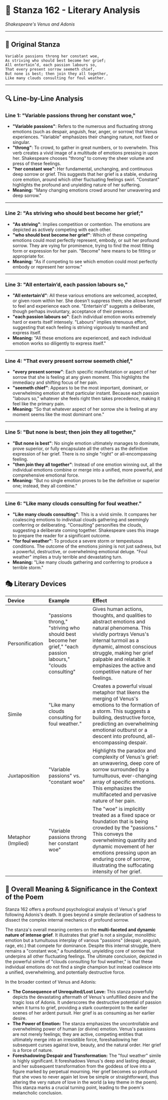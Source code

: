 # 🌹 Stanza 162 - Literary Analysis
*Shakespeare's Venus and Adonis*

---

## 📖 Original Stanza
```
Variable passions throng her constant woe,
As striving who should best become her grief;       
All entertain’d, each passion labours so,
That every present sorrow seemeth chief,
But none is best; then join they all together,
Like many clouds consulting for foul weather.
```

---

## 🔍 Line-by-Line Analysis

### Line 1: "Variable passions throng her constant woe,"
*   **"Variable passions"**: Refers to the numerous and fluctuating strong emotions (such as despair, anguish, fear, anger, or sorrow) that Venus experiences. "Variable" emphasizes their changing nature, not fixed or singular.
*   **"throng"**: To crowd, to gather in great numbers, or to overwhelm. This verb creates a vivid image of a multitude of emotions pressing in upon her. Shakespeare chooses "throng" to convey the sheer volume and press of these feelings.
*   **"her constant woe"**: Her fundamental, unchanging, and continuous deep sorrow or grief. This suggests that her grief is a stable, enduring core emotion, around which other fluctuating feelings swirl. "Constant" highlights the profound and unyielding nature of her suffering.
*   **Meaning:** "Many changing emotions crowd around her unwavering and deep sorrow."

---

### Line 2: "As striving who should best become her grief;"
*   **"As striving"**: Implies competition or contention. The emotions are depicted as actively competing with each other.
*   **"who should best become her grief"**: Which of these competing emotions could most perfectly represent, embody, or suit her profound sorrow. They are vying for prominence, trying to find the most fitting form or expression for her pain. "Become" here means to be fitting or appropriate for.
*   **Meaning:** "As if competing to see which emotion could most perfectly embody or represent her sorrow."

---

### Line 3: "All entertain’d, each passion labours so,"
*   **"All entertain’d"**: All these various emotions are welcomed, accepted, or given room within her. She doesn't suppress them; she allows herself to feel and experience each one. "Entertain'd" suggests a deliberate, though perhaps involuntary, acceptance of their presence.
*   **"each passion labours so"**: Each individual emotion works extremely hard or exerts itself intensely. "Labours" implies strenuous effort, suggesting that each feeling is striving vigorously to manifest and express itself.
*   **Meaning:** "All these emotions are experienced, and each individual emotion works so diligently to express itself."

---

### Line 4: "That every present sorrow seemeth chief,"
*   **"every present sorrow"**: Each specific manifestation or aspect of her sorrow that she is feeling at any given moment. This highlights the immediacy and shifting focus of her pain.
*   **"seemeth chief"**: Appears to be the most important, dominant, or overwhelming emotion at that particular instant. Because each passion "labours so," whatever she feels right then takes precedence, making it feel like the primary pain.
*   **Meaning:** "So that whatever aspect of her sorrow she is feeling at any moment seems like the most dominant one."

---

### Line 5: "But none is best; then join they all together,"
*   **"But none is best"**: No single emotion ultimately manages to dominate, prove superior, or fully encapsulate all the others as the definitive expression of her grief. There is no single "right" or all-encompassing feeling.
*   **"then join they all together"**: Instead of one emotion winning out, all the individual emotions combine or merge into a unified, more powerful, and comprehensive emotional force.
*   **Meaning:** "But no single emotion proves to be the definitive or superior one; instead, they all combine."

---

### Line 6: "Like many clouds consulting for foul weather."
*   **"Like many clouds consulting"**: This is a vivid simile. It compares her coalescing emotions to individual clouds gathering and seemingly conferring or deliberating. "Consulting" personifies the clouds, suggesting a deliberate coming together. Shakespeare uses this image to prepare the reader for a significant outcome.
*   **"for foul weather"**: To produce a severe storm or tempestuous conditions. The outcome of the emotions joining is not just sadness, but a powerful, destructive, or overwhelming emotional deluge. "Foul weather" implies a truly terrible and devastating turn.
*   **Meaning:** "Like many clouds gathering and conferring to produce a terrible storm."

## 🎭 Literary Devices

| Device           | Example                                       | Effect                                                                                                                                                                                                                                                                                              |
| :--------------- | :-------------------------------------------- | :---------------------------------------------------------------------------------------------------------------------------------------------------------------------------------------------------------------------------------------------------------------------------------- |
| Personification  | "passions throng," "striving who should best become her grief," "each passion labours," "clouds consulting" | Gives human actions, thoughts, and qualities to abstract emotions and natural phenomena. This vividly portrays Venus's internal turmoil as a dynamic, almost conscious struggle, making her grief palpable and relatable. It emphasizes the active and competitive nature of her feelings.                               |
| Simile           | "Like many clouds consulting for foul weather." | Creates a powerful visual metaphor that likens the merging of Venus's emotions to the formation of a storm. This suggests a building, destructive force, predicting an overwhelming emotional outburst or a descent into profound, all-encompassing despair.                                                 |
| Juxtaposition    | "Variable passions" vs. "constant woe"        | Highlights the paradox and complexity of Venus's grief: an unwavering, deep core of sorrow surrounded by a tumultuous, ever-changing array of specific emotions. This emphasizes the multifaceted and pervasive nature of her pain.                                                                |
| Metaphor (Implied) | "Variable passions throng her constant woe"   | The "woe" is implicitly treated as a fixed space or foundation that is being crowded by the "passions." This conveys the overwhelming quantity and dynamic movement of her emotions pressing upon an enduring core of sorrow, illustrating the suffocating intensity of her grief. |

## 🎯 Overall Meaning & Significance in the Context of the Poem

Stanza 162 offers a profound psychological analysis of Venus's grief following Adonis's death. It goes beyond a simple declaration of sadness to dissect the complex internal mechanics of profound sorrow.

The stanza's overall meaning centers on the **multi-faceted and dynamic nature of intense grief**. It illustrates that grief is not a singular, monolithic emotion but a tumultuous interplay of various "passions" (despair, anguish, rage, etc.) that compete for dominance. Despite this internal struggle, there remains a "constant woe," a foundational, unyielding core of sorrow that underpins all other fluctuating feelings. The ultimate conclusion, depicted in the powerful simile of "clouds consulting for foul weather," is that these individual emotions do not find a single champion but instead coalesce into a unified, overwhelming, and potentially destructive force.

In the broader context of Venus and Adonis:

*   **The Consequence of Unrequited/Lost Love:** This stanza powerfully depicts the devastating aftermath of Venus's unfulfilled desire and the tragic loss of Adonis. It underscores the destructive potential of passion when it turns to grief, providing a stark counterpoint to the earlier scenes of her ardent pursuit. Her grief is as consuming as her earlier desire.
*   **The Power of Emotion:** The stanza emphasizes the uncontrollable and overwhelming power of human (or divine) emotion. Venus's passions are not merely feelings; they are active, competing entities that ultimately merge into an irresistible force, foreshadowing her subsequent curses against love, beauty, and the natural order. Her grief is a force of nature.
*   **Foreshadowing Despair and Transformation:** The "foul weather" simile is highly significant. It foreshadows Venus's deep and lasting despair, and her subsequent transformation from the goddess of love into a figure marked by perpetual mourning. Her grief becomes so profound that she vows to never again let love be simple or straightforward, thus altering the very nature of love in the world (a key theme in the poem). This stanza marks a crucial turning point, leading to the poem's melancholic conclusion.
